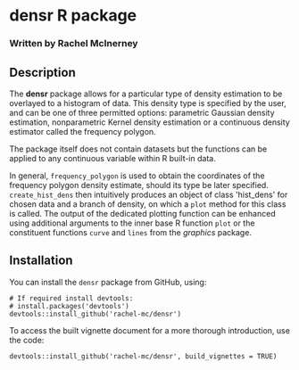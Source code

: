 # densr R package

### Written by Rachel McInerney

## Description

The __densr__ package allows for a particular type of density estimation to be overlayed to a histogram of data. This density type is specified by the user, and can be one of three permitted options: parametric Gaussian density estimation, nonparametric Kernel density estimation or a continuous density estimator called the frequency polygon. 

The package itself does not contain datasets but the functions can be applied to any continuous variable within R built-in data.

In general, `frequency_polygon` is used to obtain the coordinates of the frequency polygon density estimate, should its type be later specified. `create_hist_dens` then intuitively produces an object of class 'hist_dens' for chosen data and a branch of density, on which a `plot` method for this class is called. The output of the dedicated plotting function can be enhanced using additional arguments to the inner base R function `plot` or the constituent functions `curve` and `lines` from the _graphics_ package.

## Installation 

You can install the `densr` package from GitHub, using:

```
# If required install devtools:  
# install.packages('devtools')  
devtools::install_github('rachel-mc/densr')
```
To access the built vignette document for a more thorough introduction, use the code:

```
devtools::install_github('rachel-mc/densr', build_vignettes = TRUE)
```






